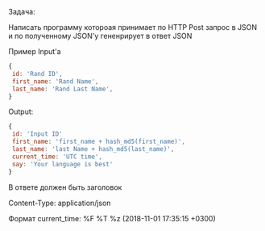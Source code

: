 Задача:

Написать программу котороая принимает по HTTP Post запрос в JSON и
по полученному JSON'у гененрирует в ответ JSON

Пример Input'а

```javascript
{
 id: 'Rand ID',
 first_name: 'Rand Name',
 last_name: 'Rand Last Name',
}
```

Output:

```javascript
{
 id: 'Input ID'
 first_name: 'first_name + hash_md5(first_name)',
 last_name: 'last Name + hash_md5(last_name)',
 current_time: 'UTC time',
 say: 'Your language is best'
}
```

В ответе должен быть заголовок

Content-Type: application/json

Формат сurrent_time: %F %T %z (2018-11-01 17:35:15 +0300)
